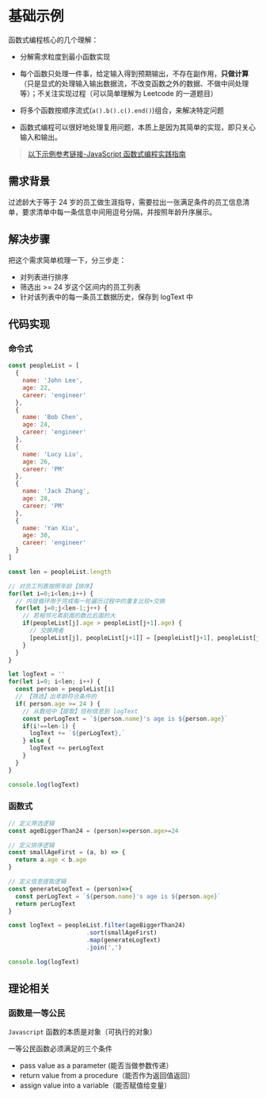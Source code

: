 # 基础示例

函数式编程核心的几个理解：
- 分解需求粒度到最小函数实现
- 每个函数只处理一件事，给定输入得到预期输出，不存在副作用，**只做计算**（只是显式的处理输入输出数据流，不改变函数之外的数据、不做中间处理等）；不关注实现过程（可以简单理解为 Leetcode 的一道题目）
- 将多个函数按顺序流式(`a().b().c().end()`)组合，来解决特定问题

- 函数式编程可以很好地处理复用问题，本质上是因为其简单的实现，即只关心输入和输出。
  
> [以下示例参考链接-JavaScript 函数式编程实践指南](https://juejin.cn/book/7173591403639865377/section/7175421412176789565)

## 需求背景
过滤龄大于等于 24 岁的员工做生涯指导，需要拉出一张满足条件的员工信息清单，要求清单中每一条信息中间用逗号分隔，并按照年龄升序展示。

## 解决步骤
把这个需求简单梳理一下，分三步走：

- 对列表进行排序
- 筛选出 >= 24 岁这个区间内的员工列表
- 针对该列表中的每一条员工数据历史，保存到 logText 中

## 代码实现
### 命令式
```js
const peopleList = [
  {
    name: 'John Lee',
    age: 22,
    career: 'engineer'
  },
  {
    name: 'Bob Chen',
    age: 24,
    career: 'engineer'
  },
  {
    name: 'Lucy Liu',
    age: 26,
    career: 'PM'
  },
  {
    name: 'Jack Zhang',
    age: 28,
    career: 'PM'
  },
  {
    name: 'Yan Xiu',
    age: 30,
    career: 'engineer'
  }
]

const len = peopleList.length

// 对员工列表按照年龄【排序】
for(let i=0;i<len;i++) {
  // 内层循环用于完成每一轮遍历过程中的重复比较+交换
  for(let j=0;j<len-1;j++) {
    // 若相邻元素前面的数比后面的大
    if(peopleList[j].age > peopleList[j+1].age) {
      // 交换两者
      [peopleList[j], peopleList[j+1]] = [peopleList[j+1], peopleList[j]]
    }
  }
}

let logText = ''
for(let i=0; i<len; i++) {
  const person = peopleList[i]
  // 【筛选】出年龄符合条件的
  if( person.age >= 24 ) {
    // 从数组中【提取】目标信息到 logText
    const perLogText = `${person.name}'s age is ${person.age}`
    if(i!==len-1) {
      logText += `${perLogText},`
    } else {
      logText += perLogText
    }
  }
}

console.log(logText)
```

### 函数式
```js
// 定义筛选逻辑
const ageBiggerThan24 = (person)=>person.age>=24

// 定义排序逻辑
const smallAgeFirst = (a, b) => {
  return a.age < b.age
}

// 定义信息提取逻辑
const generateLogText = (person)=>{
  const perLogText = `${person.name}'s age is ${person.age}`
  return perLogText
}

const logText = peopleList.filter(ageBiggerThan24)
                      .sort(smallAgeFirst)
                      .map(generateLogText)
                      .join(',')

console.log(logText)
```

## 理论相关
### 函数是一等公民
`Javascript` 函数的本质是对象（可执行的对象）

一等公民函数必须满足的三个条件
- pass value as a parameter (能否当做参数传递）
- return value from a procedure（能否作为返回值返回）
- assign value into a variable（能否赋值给变量）

